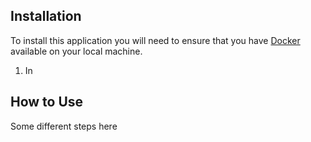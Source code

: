## Installation

To install this application you will need to ensure that you have [Docker](https://www.docker.com) available on your local machine.

1. In 

## How to Use

Some different steps here